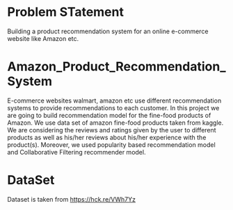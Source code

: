 # Problem STatement

Building a product recommendation system for an online e-commerce website like Amazon etc.

# Amazon_Product_Recommendation_System

E-commerce websites walmart, amazon etc use different recommendation systems to provide recommendations to each customer. In this project we are going to build recommendation model for the fine-food products of Amazon. We use data set of amazon fine-food products taken from kaggle. We are considering the reviews and ratings given by the user to different products as well as his/her reviews about his/her experience with the product(s). Moreover, we used popularity based recommendation model and Collaborative Filtering recommender model.

# DataSet

Dataset is taken from https://hck.re/VWh7Yz 
